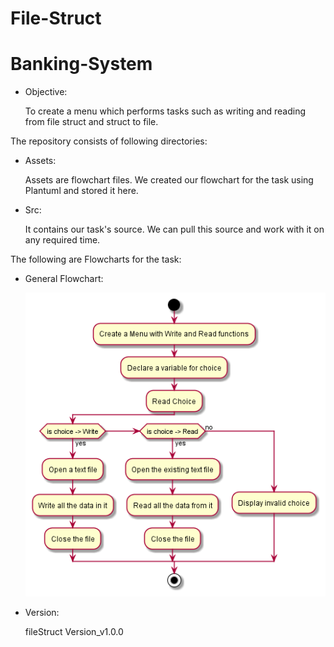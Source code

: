 # File-Struct

# Banking-System
- Objective:

    To create a menu which performs tasks such as writing and reading from file struct and struct to file.


The repository consists of following directories:

- Assets:

    Assets are flowchart files. We created our flowchart for the task using Plantuml and stored it here.


- Src:

    It contains our task's source. We can pull this source and work with it on any required time.

The following are Flowcharts for the task:

- General Flowchart:

    ![General Flowchart](assets/fileStruct.png)


- Version:

    fileStruct Version_v1.0.0
